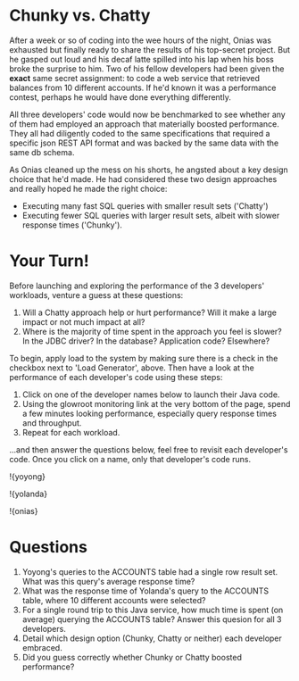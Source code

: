 [meta]: # (sortOrder=2)
[meta]: # (displayName=Problem #2 - Chunky vs. Chatty)
# Chunky vs. Chatty

After a week or so of coding into the wee hours of the night, Onias was exhausted but finally ready to share the results of his top-secret project.  But he gasped out loud and his decaf latte spilled into his lap when his boss broke the surprise to him.  Two of his fellow developers had been given the **exact** same secret assignment: to code a web service that retrieved balances from 10 different accounts.  If he'd known it was a performance contest, perhaps he would have done everything differently.

All three developers' code would now be benchmarked to see whether any of them had employed an approach that materially boosted performance.  They all had diligently coded to the same specifications that required a specific json REST API format and was backed by the same data with the same db schema.

As Onias cleaned up the mess on his shorts, he angsted about a key design choice that he'd made.  He had considered these two design approaches and really hoped he made the right choice:
* Executing many fast SQL queries with smaller result sets ('Chatty') 
* Executing fewer SQL queries with larger result sets, albeit with slower response times ('Chunky').


# Your Turn!  
Before launching and exploring the performance of the 3 developers' workloads, venture a guess at these questions:  
1. Will a Chatty approach help or hurt performance?  Will it make a large impact or not much impact at all?  
1. Where is the majority of time spent in the approach you feel is slower?  In the JDBC driver?  In the database?  Application code?  Elsewhere?

To begin, apply load to the system by making sure there is a check in the checkbox next to 'Load Generator', above.
Then have a look at the performance of each developer's code using these steps:

1. Click on one of the developer names below to launch their Java code.
1. Using the glowroot monitoring link at the very bottom of the page, spend a few minutes looking performance, especially query response times and throughput.
1. Repeat for each workload.

...and then answer the questions below, feel free to revisit each developer's code.  Once you click on a name, only that developer's code runs.

!{yoyong}

!{yolanda}

!{onias}

# Questions

1. Yoyong's queries to the ACCOUNTS table had a single row result set.  What was this query's average response time?
1. What was the response time of Yolanda's query to the ACCOUNTS table, where 10 different accounts were selected?
1. For a single round trip to this Java service, how much time is spent (on average) querying the ACCOUNTS table?  Answer this quesion for all 3 developers.
1. Detail which design option (Chunky, Chatty or neither) each developer embraced.
1. Did you guess correctly whether Chunky or Chatty boosted performance?
